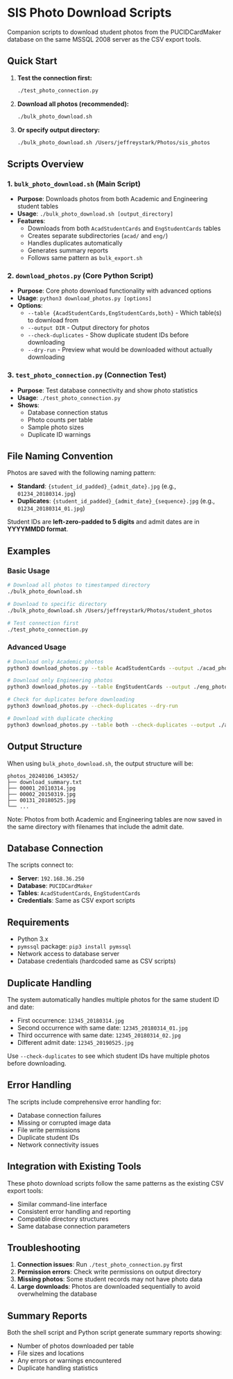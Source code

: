 # SIS Photo Download Scripts

Companion scripts to download student photos from the PUCIDCardMaker database on the same MSSQL 2008 server as the CSV export tools.

## Quick Start

1. **Test the connection first:**
   ```bash
   ./test_photo_connection.py
   ```

2. **Download all photos (recommended):**
   ```bash
   ./bulk_photo_download.sh
   ```

3. **Or specify output directory:**
   ```bash
   ./bulk_photo_download.sh /Users/jeffreystark/Photos/sis_photos
   ```

## Scripts Overview

### 1. `bulk_photo_download.sh` (Main Script)
- **Purpose**: Downloads photos from both Academic and Engineering student tables
- **Usage**: `./bulk_photo_download.sh [output_directory]`
- **Features**:
  - Downloads from both `AcadStudentCards` and `EngStudentCards` tables
  - Creates separate subdirectories (`acad/` and `eng/`)
  - Handles duplicates automatically
  - Generates summary reports
  - Follows same pattern as `bulk_export.sh`

### 2. `download_photos.py` (Core Python Script)
- **Purpose**: Core photo download functionality with advanced options
- **Usage**: `python3 download_photos.py [options]`
- **Options**:
  - `--table {AcadStudentCards,EngStudentCards,both}` - Which table(s) to download from
  - `--output DIR` - Output directory for photos
  - `--check-duplicates` - Show duplicate student IDs before downloading
  - `--dry-run` - Preview what would be downloaded without actually downloading

### 3. `test_photo_connection.py` (Connection Test)
- **Purpose**: Test database connectivity and show photo statistics
- **Usage**: `./test_photo_connection.py`
- **Shows**:
  - Database connection status
  - Photo counts per table
  - Sample photo sizes
  - Duplicate ID warnings

## File Naming Convention

Photos are saved with the following naming pattern:
- **Standard**: `{student_id_padded}_{admit_date}.jpg` (e.g., `01234_20180314.jpg`)
- **Duplicates**: `{student_id_padded}_{admit_date}_{sequence}.jpg` (e.g., `01234_20180314_01.jpg`)

Student IDs are **left-zero-padded to 5 digits** and admit dates are in **YYYYMMDD format**.

## Examples

### Basic Usage
```bash
# Download all photos to timestamped directory
./bulk_photo_download.sh

# Download to specific directory
./bulk_photo_download.sh /Users/jeffreystark/Photos/student_photos

# Test connection first
./test_photo_connection.py
```

### Advanced Usage
```bash
# Download only Academic photos
python3 download_photos.py --table AcadStudentCards --output ./acad_photos

# Download only Engineering photos  
python3 download_photos.py --table EngStudentCards --output ./eng_photos

# Check for duplicates before downloading
python3 download_photos.py --check-duplicates --dry-run

# Download with duplicate checking
python3 download_photos.py --table both --check-duplicates --output ./all_photos
```

## Output Structure

When using `bulk_photo_download.sh`, the output structure will be:
```
photos_20240106_143052/
├── download_summary.txt
├── 00001_20110314.jpg
├── 00002_20150319.jpg
├── 00131_20180525.jpg
└── ...
```

Note: Photos from both Academic and Engineering tables are now saved in the same directory with filenames that include the admit date.

## Database Connection

The scripts connect to:
- **Server**: `192.168.36.250`
- **Database**: `PUCIDCardMaker`
- **Tables**: `AcadStudentCards`, `EngStudentCards`
- **Credentials**: Same as CSV export scripts

## Requirements

- Python 3.x
- `pymssql` package: `pip3 install pymssql`
- Network access to database server
- Database credentials (hardcoded same as CSV scripts)

## Duplicate Handling

The system automatically handles multiple photos for the same student ID and date:
- First occurrence: `12345_20180314.jpg`
- Second occurrence with same date: `12345_20180314_01.jpg`
- Third occurrence with same date: `12345_20180314_02.jpg`
- Different admit date: `12345_20190525.jpg`

Use `--check-duplicates` to see which student IDs have multiple photos before downloading.

## Error Handling

The scripts include comprehensive error handling for:
- Database connection failures
- Missing or corrupted image data
- File write permissions
- Duplicate student IDs
- Network connectivity issues

## Integration with Existing Tools

These photo download scripts follow the same patterns as the existing CSV export tools:
- Similar command-line interface
- Consistent error handling and reporting
- Compatible directory structures
- Same database connection parameters

## Troubleshooting

1. **Connection issues**: Run `./test_photo_connection.py` first
2. **Permission errors**: Check write permissions on output directory
3. **Missing photos**: Some student records may not have photo data
4. **Large downloads**: Photos are downloaded sequentially to avoid overwhelming the database

## Summary Reports

Both the shell script and Python script generate summary reports showing:
- Number of photos downloaded per table
- File sizes and locations
- Any errors or warnings encountered
- Duplicate handling statistics
